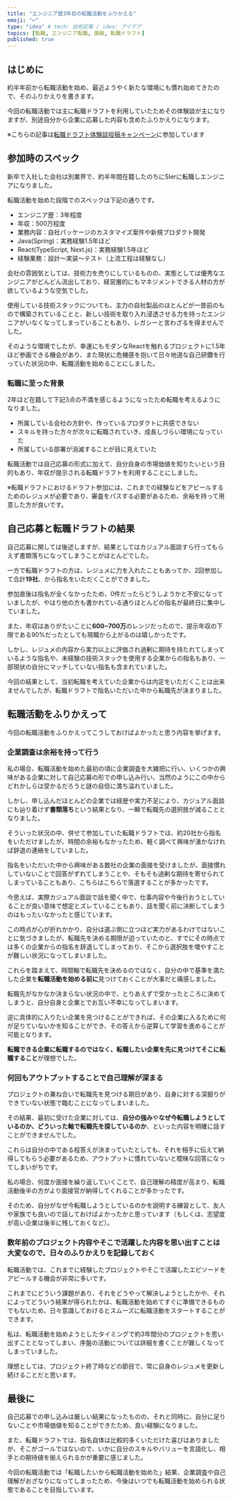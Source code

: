 ```yaml
---
title: "エンジニア歴3年目の転職活動をふりかえる"
emoji: "↩️"
type: "idea" # tech: 技術記事 / idea: アイデア
topics: [転職, エンジニア転職, 面接, 転職ドラフト]
published: true
---
```


## はじめに

約半年前から転職活動を始め、最近ようやく新たな環境にも慣れ始めてきたので、そのふりかえりを書きます。

今回の転職活動では主に転職ドラフトを利用していたためその体験談が主になりますが、別途自分から企業に応募した内容も含めたふりかえりになります。

※こちらの記事は[転職ドラフト体験談投稿キャンペーン](https://job-draft.jp/articles/251)に参加しています

## 参加時のスペック

新卒で入社した会社は別業界で、約半年間在籍したのちにSIerに転職しエンジニアになりました。

転職活動を始めた段階でのスペックは下記の通りです。

- エンジニア歴：3年程度
- 年収：500万程度
- 業務内容：自社パッケージのカスタマイズ案件や新規プロダクト開発
- Java(Spring)：実務経験1.5年ほど
- React(TypeScript, Next.js)：実務経験1.5年ほど
- 経験業務：設計～実装～テスト（上流工程は経験なし）

会社の雰囲気としては、技術力を売りにしているものの、実態としては優秀なエンジニアがどんどん流出しており、経営層的にもマネジメントできる人材の方が欲しているような空気でした。

使用している技術スタックについても、主力の自社製品のほとんどが一昔前のもので構築されていることと、新しい技術を取り入れ浸透させる力を持ったエンジニアがいなくなってしまっていることもあり、レガシーと言わざるを得ませんでした。

そのような環境でしたが、幸運にもモダンなReactを触れるプロジェクトに1.5年ほど参画できる機会があり、また現状に危機感を抱いて日々地道な自己研鑽を行っていた状況の中、転職活動を始めることにしました。

### 転職に至った背景

2年ほど在籍して下記3点の不満を感じるようになったため転職を考えるようになりました。

- 所属している会社の方針や、作っているプロダクトに共感できない
- スキルを持った方々が次々に転職されていき、成長しづらい環境になっていた
- 所属している部署が消滅することが目に見えていた

転職活動では自己応募の形式に加えて、自分自身の市場価値を知りたいという目的もあり、年収が提示される転職ドラフトを利用することにしました。

※転職ドラフトにおけるドラフト参加には、これまでの経験などをアピールするためのレジュメが必要であり、審査をパスする必要があるため、余裕を持って用意した方が良いです。

## 自己応募と転職ドラフトの結果

自己応募に関しては後述しますが、結果としてはカジュアル面談すら行ってもらえず書類落ちになってしまうことがほとんどでした。

一方で転職ドラフトの方は、レジュメに力を入れたこともあってか、2回参加して合計**19社**、から指名をいただくことができました。

参加直後は指名が全くなかったため、0件だったらどうしようかと不安になっていましたが、やはり他の方も書かれている通りほとんどの指名が最終日に集中していました。

また、年収はありがたいことに**600~700万**のレンジだったので、提示年収の下限である90%だったとしても現職から上がるのは嬉しかったです。

しかし、レジュメの内容から実力以上に評価され過剰に期待を持たれてしまっているような指名や、未経験の技術スタックを使用する企業からの指名もあり、一部現状の自分にマッチしていない指名も含まれていました。

今回の結果として、当初転職を考えていた企業からは内定をいただくことは出来ませんでしたが、転職ドラフトで指名いただいた中から転職先が決まりました。

## 転職活動をふりかえって

今回の転職活動をふりかえってこうしておけばよかったと思う内容を挙げます。

### 企業調査は余裕を持って行う
私の場合、転職活動を始めた最初の頃に企業調査を大雑把に行い、いくつかの興味がある企業に対して自己応募の形での申し込み行い、当然のようにこの中からどれかしらは受かるだろうと謎の自信に満ち溢れていました。

しかし、申し込んだほとんどの企業では経歴や実力不足により、カジュアル面談にも辿り着けず**書類落ち**という結果となり、一瞬で転職先の選択肢が減ることとなりました。

そういった状況の中、併せて参加していた転職ドラフトでは、約20社から指名をいただけましたが、時間の余裕もなかったため、軽く調べて興味が湧かなければ辞退の連絡をしていました。

指名をいただいた中から興味がある数社の企業の面接を受けましたが、面接慣れしていないことで回答がずれてしまうことや、そもそも過剰な期待を寄せられてしまっていることもあり、こちらはこちらで落選することが多かったです。

今思えば、実際カジュアル面談で話を聞く中で、仕事内容や今後行おうとしていることが良い意味で想定とズレていることもあり、話を聞く前に決断してしまうのはもったいなかったと感じています。

この時点が心が折れかかり、自分は選ぶ側に立つほど実力があるわけではないことに気づきましたが、転職先を決める期限が迫っていたのと、すでにその時点では多くの企業からの指名を辞退してしまっており、そこから選択肢を増やすことが難しい状況になってしまいました。

これらを踏まえて、時間軸で転職先を決めるのではなく、自分の中で基準を満たした企業を**転職活動を始める前に**見つけておくことが大事だと痛感しました。

転職先がなかなか決まらない状況の中で、とりあえずで受かったところに決めてしまうと、自分自身と企業とでお互い不幸になってしまいます。

逆に具体的に入りたい企業を見つけることができれば、その企業に入るために何が足りていないかを知ることができ、その答えから逆算して学習を進めることが可能となります。

**転職できる企業に転職するのではなく、転職したい企業を先に見つけてそこに転職すること**が理想でした。

### 何回もアウトプットすることで自己理解が深まる
プロジェクトの兼ね合いで転職先を見つける期日があり、自身に対する深掘りができていない状態で臨むことになってしまいました。

その結果、最初に受けた企業に対しては、**自分の強み**や**なぜ今転職しようとしているのか、どういった軸で転職先を探しているのか**、といった内容を明確に話すことができませんでした。

これらは自分の中である程答えが決まっていたとしても、それを相手に伝えて納得してもらう必要があるため、アウトプットに慣れていないと曖昧な回答になってしまいがちです。

私の場合、何度か面接を繰り返していくことで、自己理解の精度が高まり、転職活動後半の方がより面接官が納得してくれることが多かったです。

そのため、自分がなぜ今転職しようとしているのかを説明する練習として、友人や家族でも良いので話しておけばよかったかと思っています（もしくは、志望度が高い企業は後半に残しておくなど）。

### 数年前のプロジェクト内容やそこで活躍した内容を思い出すことは大変なので、日々のふりかえりを記録しておく
転職活動では、これまでに経験したプロジェクトやそこで活躍したエピソードをアピールする機会が非常に多いです。

これまでにどういう課題があり、それをどうやって解決しようとしたかや、それによってどういう結果が得られたかは、転職活動を始めてすぐに準備できるものでもないため、日々意識しておけるとスムーズに転職活動をスタートすることができます。

私は、転職活動を始めようとしたタイミングで約3年間分のプロジェクトを思い出すこととなってしまい、序盤の活動については詳細を書くことが難しくなってしまっていました。

理想としては、プロジェクト終了時などの節目で、常に自身のレジュメを更新し続けることだと思います。

## 最後に
自己応募での申し込みは厳しい結果になったものの、それと同時に、自分に足りないことや市場価値を知ることができたため、良い経験になりました。

また、転職ドラフトでは、指名自体は比較的多くいただけた喜びはありましたが、そこがゴールではないので、いかに自分のスキルやバリューを言語化し、相手との期待値を揃えられるかが重要に感じました。

今回の転職活動では「転職したいから転職活動を始めた」結果、企業調査や自己理解がおざなりになってしまったため、今後はいつでも転職活動を始められる状態であることを目指しています。